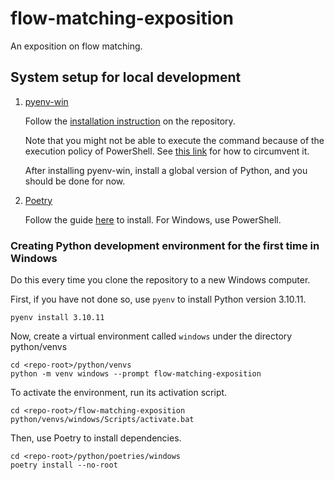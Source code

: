 # flow-matching-exposition

An exposition on flow matching.

## System setup for local development

1. [pyenv-win](https://github.com/pyenv-win/pyenv-win)

   Follow the [installation instruction](https://github.com/pyenv-win/pyenv-win#quick-start) on the repository.

   Note that you might not be able to execute the command because of the execution policy of PowerShell. See [this link](https://www.mtioutput.com/entry/2020/12/01/131950) for how to circumvent it.

   After installing pyenv-win, install a global version of Python, and you should be done for now.

2. [Poetry](https://python-poetry.org/)

   Follow the guide [here](https://python-poetry.org/docs/#installation) to install. For Windows, use PowerShell.

### Creating Python development environment for the first time in Windows

Do this every time you clone the repository to a new Windows computer.

First, if you have not done so, use `pyenv` to install Python version 3.10.11.

```
pyenv install 3.10.11
```

Now, create a virtual environment called `windows` under the directory python/venvs

```
cd <repo-root>/python/venvs
python -m venv windows --prompt flow-matching-exposition
```

To activate the environment, run its activation script.

```
cd <repo-root>/flow-matching-exposition
python/venvs/windows/Scripts/activate.bat
```

Then, use Poetry to install dependencies.

```
cd <repo-root>/python/poetries/windows
poetry install --no-root
```